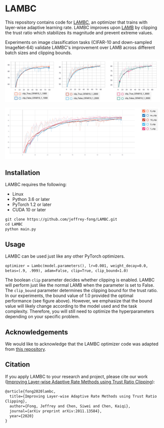 # LAMBC

This repository contains code for [LAMBC](https://arxiv.org/abs/2011.13584), an optimizer that trains with layer-wise adaptive learning rate. LAMBC improves upon [LAMB](https://arxiv.org/abs/1904.00962) by clipping the trust ratio which stabilizes its magnitude and prevent extreme values.

Experiments on image classification tasks (CIFAR-10 and down-sampled ImageNet-64) validate LAMBC's improvement over LAMB across different batch sizes and clipping bounds.

![batch size](batch_size.png)

![clip bound](clip_bound.png)


## Installation

LAMBC requires the following:
* Linux
* Python 3.6 or later
* PyTorch 1.2 or later
* CUDA 10 or later

```
git clone https://github.com/jeffrey-fong/LAMBC.git
cd LAMBC
python main.py
```

## Usage

LAMBC can be used just like any other PyTorch optimizers.

```
optimizer = Lambc(model.parameters(), lr=0.001, weight_decay=0.0, betas=(.9, .999), adam=False, clip=True, clip_bound=1.0)
```

The boolean `clip` parameter decides whether clipping is enabled. LAMBC will perform just like the normal LAMB when the parameter is set to False. The `clip_bound` parameter determines the clipping bound for the trust ratio. In our experiments, the bound value of 1.0 provided the optimal performance (see figure above). However, we emphasize that the bound value will likely change according to the model used and the task complexity. Therefore, you will still need to optimize the hyperparameters depending on your specific problem.

## Acknowledgements

We would like to acknowledge that the LAMBC optimizer code was adapted from [this repository](https://github.com/cybertronai/pytorch-lamb).

## Citation

If you apply LAMBC to your research and project, please cite our work ([Improving Layer-wise Adaptive Rate Methods using Trust Ratio Clipping](https://arxiv.org/abs/2011.13584)):

```
@article{fong2020lambc,
  title={Improving Layer-wise Adaptive Rate Methods using Trust Ratio Clipping},
  author={Fong, Jeffrey and Chen, Siwei and Chen, Kaiqi},
  journal={arXiv preprint arXiv:2011.13584},
  year={2020}
}
```
